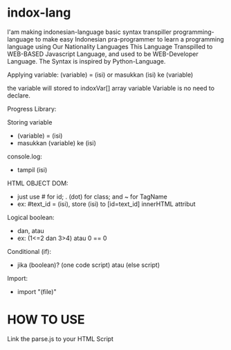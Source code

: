 # indox-lang
I'am making indonesian-language basic syntax transpiller programming-language to make easy Indonesian pra-programmer to learn a programming language using Our Nationality Languages
This Language Transpilled to WEB-BASED Javascript Language, and used to be WEB-Developer Language.
The Syntax is inspired by Python-Language.

Applying variable:
(variable) = (isi)
        or
masukkan (isi) ke (variable)

the variable will stored to indoxVar[] array variable
Variable is no need to declare.

Progress Library:

Storing variable
- (variable) = (isi)
- masukkan (variable) ke (isi)


console.log:
- tampil (isi)


HTML OBJECT DOM:
- just use # for id; . (dot) for class; and ~ for TagName
- ex: #text_id = (isi), store (isi) to [id=text_id] innerHTML attribut


Logical boolean:
- dan, atau
- ex: (1<=2 dan 3>4) atau 0 == 0


Conditional (if):
- jika (boolean)? (one code script) atau (else script)


Import:
- import "(file)"


# HOW TO USE
Link the parse.js to your HTML Script
<script src="parse.js" />
With
[<]indox src="(resource)" [/>] and your indox script will exported
